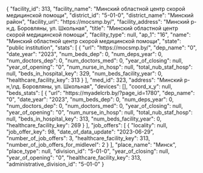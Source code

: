 {
    "facility_id": 313,
    "facility_name": "Минский областной центр скорой медицинской помощи",
    "district_id": "5-01-0",
    "district_name": "Минский район",
    "facility_url": "https:\/\/mocsmp.by\/",
    "facility_address": "Минский р-н,д. Боровляны, ул. Школьная",
    "title": "Минский областной центр скорой медицинской помощи",
    "facility_type": null,
    "ap_1": "16",
    "name": "Минский областной центр скорой медицинской помощи",
    "state": "public institution",
    "stats": [
        {
            "url": "https:\/\/mocsmp.by\/",
            "dep_name": "0",
            "date_year": "2023",
            "num_beds_dep": 0,
            "num_deps_year": 0,
            "num_doctors_dep": 0,
            "num_doctors_med": 0,
            "year_of_closing": null,
            "year_of_opening": "0",
            "num_nurse_in_hosp": null,
            "total_nub_staf_hosp": null,
            "beds_in_hospital_key": 329,
            "num_beds_facility_year": 0,
            "healthcare_facility_key": 313
        }
    ],
    "med_id": 323,
    "address": "Минский р-н,\nд. Боровляны, ул. Школьная",
    "devices": [],
    "coord_x_y": null,
    "beds_stats": [
        {
            "url": "https:\/\/myadelcrb.by\/?page_id=1780",
            "dep_name": "0",
            "date_year": "2023",
            "num_beds_dep": 0,
            "num_deps_year": 0,
            "num_doctors_dep": 0,
            "num_doctors_med": 0,
            "year_of_closing": null,
            "year_of_opening": "0",
            "num_nurse_in_hosp": null,
            "total_nub_staf_hosp": null,
            "beds_in_hospital_key": 313,
            "num_beds_facility_year": 0,
            "healthcare_facility_key": 269
        }
    ],
    "job_offers": [
        {
            "locality": null,
            "job_offer_key": 98,
            "date_of_data_update": "2023-06-29",
            "number_of_job_offers": 3,
            "healthcare_facility_key": 313,
            "number_of_job_offers_for_midlevel": 2
        }
    ],
    "place_name": "Минск",
    "place_type": null,
    "division_id": "5-01-0",
    "year_of_closing": null,
    "year_of_opening": "0",
    "healthcare_facility_key": 313,
    "administrative_division_id": "5-01-0"
}